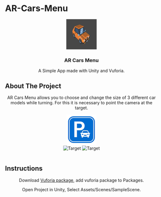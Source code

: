 # AR-Cars-Menu
<div align="center">
    <img src="Assets/Sprites/2.png" alt="Logo" width="100" height="100">

  <h3 align="center">AR Cars Menu</h3>

  <p align="center">
    A Simple App made with Unity and Vuforia.
    <br />
  </p>
</div>

## About The Project

  <p align="center">
    AR Cars Menu allows you to choose and change the size of 3 different car models while turning.
    For this it is necessary to point the camera at the target.
  </p>
  <div align="center">
  <img src="Assets/Sprites/Target.jpg" alt="Target" width="100" height="100">
  </div>
  
  <div align="center">
   <img src="https://github.com/Ancoza/AR_Cars_Menu/assets/70028126/c95160f1-994a-402f-8e8b-abb51dc7c0d6" alt="Target" height="400">
   <img src="https://github.com/Ancoza/AR_Cars_Menu/assets/70028126/a6298717-64c7-4983-87b8-f7c69d925a50" alt="Target" height="400">
      
</div>
    <br />
    
## Instructions
 <p align="center">
     Download <a href=https://mega.nz/file/ST5DTYTa#cPyUnNNA0uJI2hdk-UUmc7w_QL53Btm6FbXcerc8heI>Vuforia package</a>,
    add vuforia package to Packages.
</p>
<p align="center">
    Open Project in Unity, Select Assets/Scenes/SampleScene.
</p>

